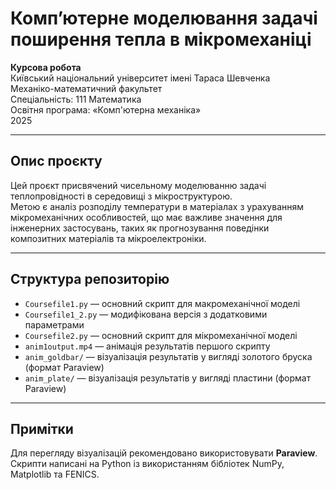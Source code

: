 # Комп’ютерне моделювання задачі поширення тепла в мікромеханіці

**Курсова робота**  
Київський національний університет імені Тараса Шевченка  
Механіко-математичний факультет  
Спеціальність: 111 Математика  
Освітня програма: «Комп'ютерна механіка»  
2025

---

## Опис проєкту

Цей проєкт присвячений чисельному моделюванню задачі теплопровідності в середовищі з мікроструктурою.  
Метою є аналіз розподілу температури в матеріалах з урахуванням мікромеханічних особливостей, що має важливе значення для інженерних застосувань, таких як прогнозування поведінки композитних матеріалів та мікроелектроніки.

---

## Структура репозиторію

- `Coursefile1.py` — основний скрипт для макромеханічної моделі
- `Coursefile1_2.py` — модифікована версія з додатковими параметрами
- `Coursefile2.py` — основний скрипт для мікромеханічної моделі
- `anim1output.mp4` — анімація результатів першого скрипту
- `anim_goldbar/` — візуалізація результатів у вигляді золотого бруска (формат Paraview)
- `anim_plate/` — візуалізація результатів у вигляді пластини (формат Paraview)

---

## Примітки

Для перегляду візуалізацій рекомендовано використовувати **Paraview**.  
Скрипти написані на Python із використанням бібліотек NumPy, Matplotlib та FENICS.

